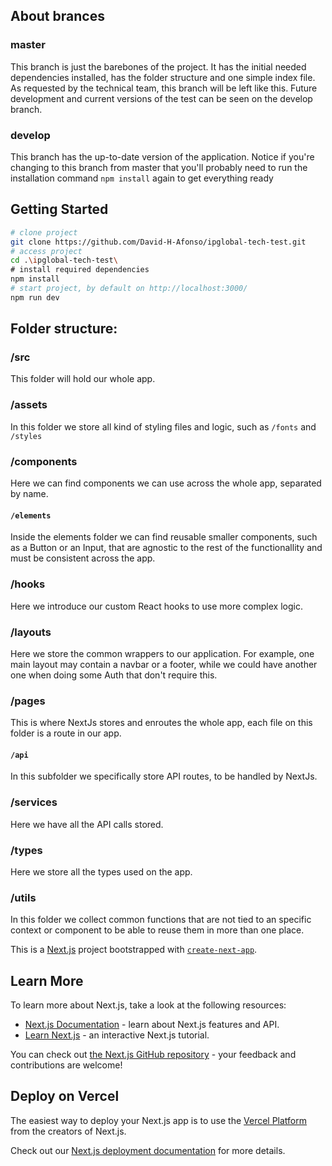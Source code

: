 ## About brances

### master

This branch is just the barebones of the project. It has the initial needed dependencies installed, has the folder structure and one simple index file. As requested by the technical team, this branch will be left like this. Future development and current versions of the test can be seen on the develop branch.

### develop

This branch has the up-to-date version of the application. Notice if you're changing to this branch from master that you'll probably need to run the installation command `npm install` again to get everything ready

## Getting Started

```bash
# clone project
git clone https://github.com/David-H-Afonso/ipglobal-tech-test.git
# access project
cd .\ipglobal-tech-test\
# install required dependencies
npm install
# start project, by default on http://localhost:3000/
npm run dev
```

## Folder structure:

### /src

This folder will hold our whole app.

### /assets

In this folder we store all kind of styling files and logic, such as `/fonts` and `/styles`

### /components

Here we can find components we can use across the whole app, separated by name.

#### `/elements`

Inside the elements folder we can find reusable smaller components, such as a Button or an Input, that are agnostic to the rest of the functionallity and must be consistent across the app.

### /hooks

Here we introduce our custom React hooks to use more complex logic.

### /layouts

Here we store the common wrappers to our application. For example, one main layout may contain a navbar or a footer, while we could have another one when doing some Auth that don't require this.

### /pages

This is where NextJs stores and enroutes the whole app, each file on this folder is a route in our app.

#### `/api`

In this subfolder we specifically store API routes, to be handled by NextJs.

### /services

Here we have all the API calls stored.

### /types

Here we store all the types used on the app.

### /utils

In this folder we collect common functions that are not tied to an specific context or component to be able to reuse them in more than one place.

This is a [Next.js](https://nextjs.org) project bootstrapped with [`create-next-app`](https://nextjs.org/docs/app/api-reference/cli/create-next-app).

## Learn More

To learn more about Next.js, take a look at the following resources:

- [Next.js Documentation](https://nextjs.org/docs) - learn about Next.js features and API.
- [Learn Next.js](https://nextjs.org/learn) - an interactive Next.js tutorial.

You can check out [the Next.js GitHub repository](https://github.com/vercel/next.js) - your feedback and contributions are welcome!

## Deploy on Vercel

The easiest way to deploy your Next.js app is to use the [Vercel Platform](https://vercel.com/new?utm_medium=default-template&filter=next.js&utm_source=create-next-app&utm_campaign=create-next-app-readme) from the creators of Next.js.

Check out our [Next.js deployment documentation](https://nextjs.org/docs/app/building-your-application/deploying) for more details.

